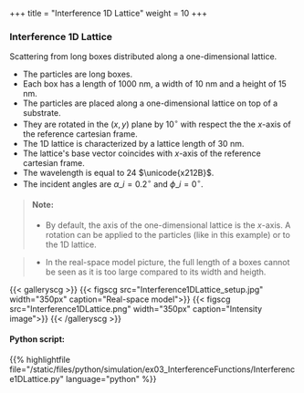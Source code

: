 +++
title = "Interference 1D Lattice"
weight = 10
+++

### Interference 1D Lattice

Scattering from long boxes distributed along a one-dimensional lattice.

* The particles are long boxes.
* Each box has a length of $1000$ nm, a width of $10$ nm and a height of $15$ nm.
* The particles are placed along a one-dimensional lattice on top of a substrate.
* They are rotated in the $(x,y)$ plane by $10^{\circ}$ with respect the the $x$-axis of the reference cartesian frame.
* The 1D lattice is characterized by a lattice length of $30$ nm.
* The lattice's base vector coincides with $x$-axis of the reference cartesian frame.
* The wavelength is equal to $24$ $\unicode{x212B}$.
* The incident angles are $\alpha\_i = 0.2 ^{\circ}$ and $\phi\_i = 0^{\circ}$.

> #### Note:
> * By default, the axis of the one-dimensional lattice is the $x$-axis. A rotation can be applied to the particles (like in this example) or to the 1D lattice.  

> * In the real-space model picture, the full length of a boxes cannot be seen as it is too large compared to its width and heigth.    


{{< galleryscg >}}
{{< figscg src="Interference1DLattice_setup.jpg" width="350px" caption="Real-space model">}}
{{< figscg src="Interference1DLattice.png" width="350px" caption="Intensity image">}}
{{< /galleryscg >}}

#### Python script:
{{% highlightfile file="/static/files/python/simulation/ex03_InterferenceFunctions/Interference1DLattice.py" language="python" %}}
